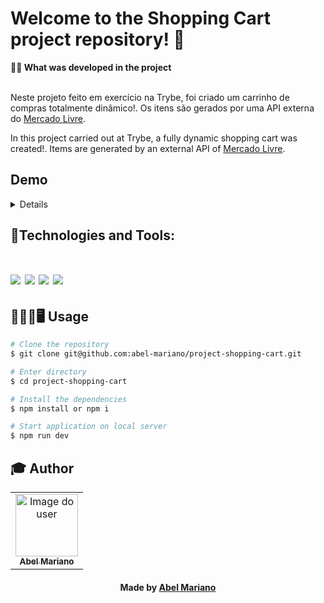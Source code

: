 # Welcome to the Shopping Cart project repository! 🛒

<summary><strong>🧑‍💻 What was developed in the project</strong></summary><br />

Neste projeto feito em exercício na Trybe, foi criado um carrinho de compras totalmente dinâmico!. Os itens são gerados por uma API externa do [Mercado Livre](https://api.mercadolibre.com/items/MLB1341706310).

In this project carried out at Trybe, a fully dynamic shopping cart was created!. Items are generated by an external API of [Mercado Livre](https://api.mercadolibre.com/items/MLB1341706310).

## Demo

<details>

<div align="center">
<img src="https://user-images.githubusercontent.com/120792207/236949565-37feaa93-8862-4a79-b61b-c8896f584882.gif" width="640px"/>
</div>

</details>

## 🚀Technologies and Tools:
<h1 align='left'>
<img src="https://img.shields.io/badge/HTML5-E34F26?style=for-the-badge&logo=html5&logoColor=white" />
<img src="https://img.shields.io/badge/CSS3-1572B6?style=for-the-badge&logo=css3&logoColor=white" />
<img src="https://img.shields.io/badge/JavaScript-F7DF1E?style=for-the-badge&logo=javascript&logoColor=black" />
<img src="https://img.shields.io/badge/vite-%23646CFF.svg?style=for-the-badge&logo=vite&logoColor=white" />
</h1>

## 👨🏻‍💻🖥 Usage

```bash
# Clone the repository
$ git clone git@github.com:abel-mariano/project-shopping-cart.git
```

```bash
# Enter directory
$ cd project-shopping-cart
```

```bash
# Install the dependencies
$ npm install or npm i
```

```bash
# Start application on local server
$ npm run dev
```

## :mortar_board: Author

<table align="center">
  <tr>
    <td align="center">
      <a href="https://github.com/abel-mariano">
        <img src="https://avatars.githubusercontent.com/abel-mariano" width="100px;" alt="Image do user" />
        <br />
        <sub><b>Abel Mariano</b></sub>
      </a>           
    </td>    
  </tr>
</table>

<h4 align="center">
  Made by  <a href="https://www.linkedin.com/in/abelmariano/" target="_blank"> Abel Mariano </a>
</h4>
